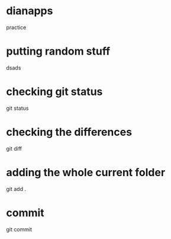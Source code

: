 # dianapps
practice

# putting random stuff
dsads
# checking git status
git status
# checking the differences
git diff
# adding the whole current folder
git add .
# commit
git commit
